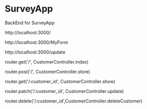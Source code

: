 # SurveyApp
BackEnd for SurveyApp

http://localhost:3000/

http://localhost:3000/MyForm

http://localhost:3000/update

router.get('/', CustomerController.index)

router.post('/', CustomerController.store)

router.get('/:customer_id', CustomerController.show)

router.patch('/:customer_id', CustomerController.update)

router.delete('/:customer_id',CustomerController.deleteCustomer)
